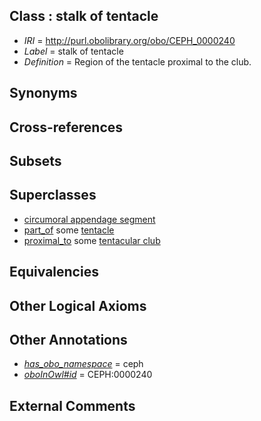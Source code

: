
## Class : stalk of tentacle

 * *IRI* = http://purl.obolibrary.org/obo/CEPH_0000240
 * *Label* = stalk of tentacle
 * *Definition* = Region of the tentacle proximal to the club.

## Synonyms


## Cross-references


## Subsets


## Superclasses

 * [circumoral appendage segment](../../CEPH/07/CEPH_0000307.md)
 * [part_of](../../BFO/50/BFO_0000050.md) some [tentacle](../../CEPH/56/CEPH_0000256.md)
 * [proximal_to](../../ceph#proximal/to/ceph#proximal_to.md) some [tentacular club](../../CEPH/91/CEPH_0000291.md)

## Equivalencies


## Other Logical Axioms


## Other Annotations

 * *[has_obo_namespace](../../ce/oboInOwl#hasOBONamespace.md)* = ceph
 * *[oboInOwl#id](../../id/oboInOwl#id.md)* = CEPH:0000240

## External Comments

